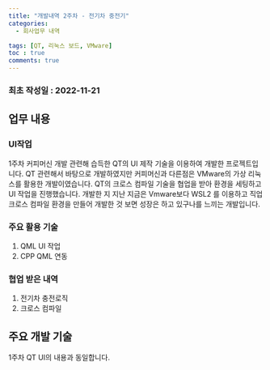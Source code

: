 ```yaml
---
title: "개발내역 2주차 - 전기차 중전기"
categories:
  - 회사업무 내역

tags: [QT, 리눅스 보드, VMware]
toc : true
comments: true
---
```


### 최초 작성일 : 2022-11-21

## 업무 내용
### UI작업

1주차 커피머신 개발 관련해 습득한 QT의 UI 제작 기술을 이용하여 개발한 프로젝트입니다.
QT 관련해서 바탕으로 개발하였지만 커피머신과 다른점은 VMware의 가상 리눅스를 활용한 개발이였습니다.
QT의 크로스 컴파일 기술을 협업을 받아 환경을 세팅하고 UI 작업을 진행했습니다.
 개발한 지 지난 지금은 Vmware보다 WSL2 를 이용하고 직업 크로스 컴파일 환경을 만들어 개발한 것 보면 성장은 하고 있구나를
 느끼는 개발입니다. 

### 주요 활용 기술
1. QML UI 작업
2. CPP QML 연동


### 협업 받은 내역
1. 전기차 충전로직
2. 크로스 컴파일


## 주요 개발 기술
 1주차 QT UI의 내용과 동일합니다. 
